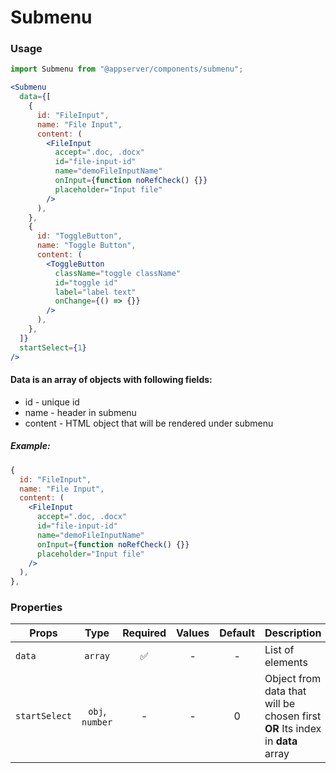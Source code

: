 # Submenu

### Usage

```js
import Submenu from "@appserver/components/submenu";
```

```jsx
<Submenu
  data={[
    {
      id: "FileInput",
      name: "File Input",
      content: (
        <FileInput
          accept=".doc, .docx"
          id="file-input-id"
          name="demoFileInputName"
          onInput={function noRefCheck() {}}
          placeholder="Input file"
        />
      ),
    },
    {
      id: "ToggleButton",
      name: "Toggle Button",
      content: (
        <ToggleButton
          className="toggle className"
          id="toggle id"
          label="label text"
          onChange={() => {}}
        />
      ),
    },
  ]}
  startSelect={1}
/>
```

#### Data is an array of objects with following fields:

- id - unique id
- name - header in submenu
- content - HTML object that will be rendered under submenu

##### Example:

```jsx
{
  id: "FileInput",
  name: "File Input",
  content: (
    <FileInput
      accept=".doc, .docx"
      id="file-input-id"
      name="demoFileInputName"
      onInput={function noRefCheck() {}}
      placeholder="Input file"
    />
  ),
},
```

### Properties

| Props         |      Type       | Required | Values | Default | Description                                                                   |
| ------------- | :-------------: | :------: | :----: | :-----: | ----------------------------------------------------------------------------- |
| `data`        |     `array`     |    ✅    |   -    |    -    | List of elements                                                              |
| `startSelect` | `obj`, `number` |    -     |   -    |    0    | Object from data that will be chosen first **OR** Its index in **data** array |
